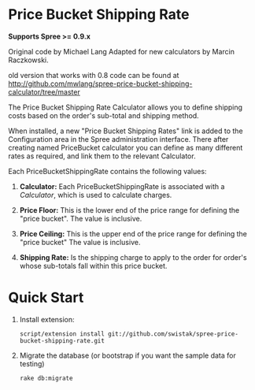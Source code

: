 Price Bucket Shipping Rate
==========================
**Supports Spree >= 0.9.x**

Original code by Michael Lang
Adapted for new calculators by Marcin Raczkowski.

old version that works with 0.8 code can be found at http://github.com/mwlang/spree-price-bucket-shipping-calculator/tree/master

The Price Bucket Shipping Rate Calculator allows you to define shipping costs based on the order's sub-total
and shipping method.

When installed, a new "Price Bucket Shipping Rates" link is added to the Configuration area in the Spree administration interface. 
There after creating named PriceBucket calculator you can define as many different rates as required,
and link them to the relevant Calculator.

Each PriceBucketShippingRate contains the following values:

1. **Calculator:** Each PriceBucketShippingRate is associated with a _Calculator_, which is used to calculate charges.

2. **Price Floor:** This is the lower end of the price range for defining the "price bucket".  The value is inclusive.

3. **Price Ceiling:** This is the upper end of the price range for defining the "price bucket"   The value is inclusive.

4. **Shipping Rate:** Is the shipping charge to apply to the order for order's whose sub-totals fall within this price bucket.

Quick Start
===========
1. Install extension:

    `script/extension install git://github.com/swistak/spree-price-bucket-shipping-rate.git `

2. Migrate the database (or bootstrap if you want the sample data for testing)

    `rake db:migrate`
